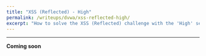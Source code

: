 ```yaml
---
title: "XSS (Reflected) - High"
permalink: /writeups/dvwa/xss-reflected-high/
excerpt: "How to solve the XSS (Reflected) challenge with the 'High' setting."
---
```


---
**Coming soon**